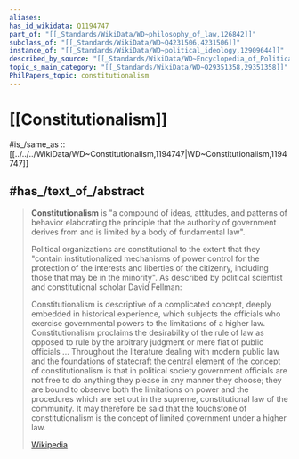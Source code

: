 ```yaml
---
aliases:
has_id_wikidata: Q1194747
part_of: "[[_Standards/WikiData/WD~philosophy_of_law,126842]]"
subclass_of: "[[_Standards/WikiData/WD~Q4231506,4231506]]"
instance_of: "[[_Standards/WikiData/WD~political_ideology,12909644]]"
described_by_source: "[[_Standards/WikiData/WD~Encyclopedia_of_Political_Theory,20743760]]"
topic_s_main_category: "[[_Standards/WikiData/WD~Q29351358,29351358]]"
PhilPapers_topic: constitutionalism
---
```


# [[Constitutionalism]] 

#is_/same_as :: [[../../../WikiData/WD~Constitutionalism,1194747|WD~Constitutionalism,1194747]] 

## #has_/text_of_/abstract 

> **Constitutionalism** is "a compound of ideas, attitudes, and patterns of behavior 
> elaborating the principle that the authority of government derives from and is limited by 
> a body of fundamental law".
>
> Political organizations are constitutional to the extent that they "contain institutionalized mechanisms of power control for the protection of the interests and liberties of the citizenry, including those that may be in the minority". As described by political scientist and constitutional scholar David Fellman:
>
> 
>
> Constitutionalism is descriptive of a complicated concept, deeply embedded in historical experience, which subjects the officials who exercise governmental powers to the limitations of a higher law. Constitutionalism proclaims the desirability of the rule of law as opposed to rule by the arbitrary judgment or mere fiat of public officials ...  Throughout the literature dealing with modern public law and the foundations of statecraft the central element of the concept of constitutionalism is that in political society government officials are not free to do anything they please in any manner they choose; they are bound to observe both the limitations on power and the procedures which are set out in the supreme, constitutional law of the community. It may therefore be said that the touchstone of constitutionalism is the concept of limited government under a higher law.
>
> [Wikipedia](https://en.wikipedia.org/wiki/Constitutionalism) 

